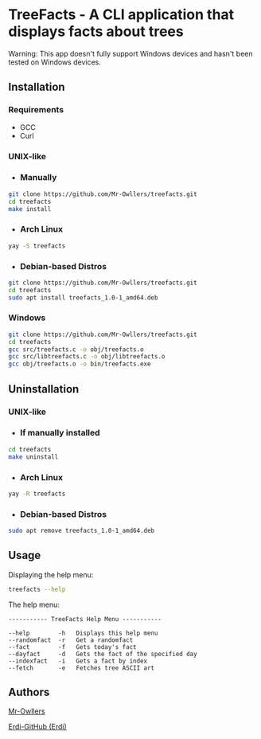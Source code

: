 # TreeFacts - A CLI application that displays facts about trees
Warning: This app doesn't fully support Windows devices and hasn't been tested on Windows devices.
## Installation
### Requirements
- GCC
- Curl
### UNIX-like
+ ### Manually
```sh
git clone https://github.com/Mr-Owllers/treefacts.git
cd treefacts
make install
```
+ ### Arch Linux
```sh
yay -S treefacts
```

+ ### Debian-based Distros
```sh
git clone https://github.com/Mr-Owllers/treefacts.git
cd treefacts
sudo apt install treefacts_1.0-1_amd64.deb
```

### Windows
```sh
git clone https://github.com/Mr-Owllers/treefacts.git
cd treefacts
gcc src/treefacts.c -o obj/treefacts.o
gcc src/libtreefacts.c -o obj/libtreefacts.o
gcc obj/treefacts.o -o bin/treefacts.exe
```

## Uninstallation
### UNIX-like
+ ### If manually installed
```sh
cd treefacts
make uninstall
```

+ ### Arch Linux
```sh
yay -R treefacts
```
+ ### Debian-based Distros
```sh
sudo apt remove treefacts_1.0-1_amd64.deb
```

## Usage
Displaying the help menu:
```sh
treefacts --help
```
The help menu:
```
----------- TreeFacts Help Menu -----------

--help        -h   Displays this help menu
--randomfact  -r   Get a randomfact
--fact        -f   Gets today's fact
--dayfact     -d   Gets the fact of the specified day
--indexfact   -i   Gets a fact by index
--fetch       -e   Fetches tree ASCII art
```
## Authors
[Mr-Owllers](https://github.com/Mr-Owllers)

[Erdi-GitHub (Erdi)](https://github.com/Erdi-GitHub)
